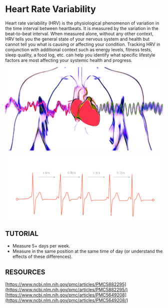 # Heart Rate Variability

Heart rate variability \(HRV\) is the physiological phenomenon of variation in the time interval between heartbeats. It is measured by the variation in the beat-to-beat interval. When measured alone, without any other context, HRV tells you the general state of your nervous system and health but cannot tell you what is causing or affecting your condition. Tracking HRV in conjunction with additional context such as energy levels, fitness tests, sleep quality, a food log, etc. can help you identify what specific lifestyle factors are most affecting your systemic health and progress.

![](.gitbook/assets/img_4036.JPG)

![](.gitbook/assets/vsr_sec_none-1-1024x414.png)

## TUTORIAL

* Measure 5+ days per week.
* Measure in the same position at the same time of day \(or understand the effects of these differences\).

## RESOURCES

[https://www.ncbi.nlm.nih.gov/pmc/articles/PMC5882295](https://www.ncbi.nlm.nih.gov/pmc/articles/PMC5882295/)  
[https://www.ncbi.nlm.nih.gov/pmc/articles/PMC5649208](https://www.ncbi.nlm.nih.gov/pmc/articles/PMC5649208/)  


